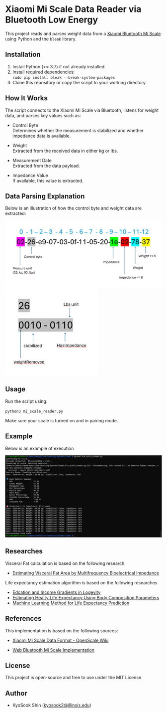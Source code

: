 # Xiaomi Mi Scale Data Reader via Bluetooth Low Energy 
This project reads and parses weight data from a [Xiaomi Bluetooth Mi Scale](https://www.amazon.com/dp/B07VD9F419?ref_=ppx_hzsearch_conn_dt_b_fed_asin_title_2) using Python and the `bleak` library.  
  
## Installation
1. Install Python (>= 3.7) if not already installed.  
2. Install required dependencies:  
    `sudo pip install bleak --break-system-packages`
3. Clone this repository or copy the script to your working directory.  
  
  
## How It Works  
The script connects to the Xiaomi Mi Scale via Bluetooth, listens for weight data, and parses key values such as:  
  
* Control Byte  
  Determines whether the measurement is stabilized and whether impedance data is available.

* Weight  
  Extracted from the received data in either kg or lbs.

* Measurement Date  
  Extracted from the data payload.  

* Impedance Value  
  If available, this value is extracted.  

## Data Parsing Explanation
Below is an illustration of how the control byte and weight data are extracted:

<img src="./weight measurement fields.png" alt="Weight Measurement Fields" width = "600">

<img src="./control byte.png" alt="Control Byte Parsing" width = "300">

## Usage
Run the script using:

`python3 mi_scale_reader.py`  
  
Make sure your scale is turned on and in pairing mode.


## Example
Below is an example of execution  
  
<img src="./example2.png" alt="Xiaomi Example" width = "800">


## Researches

Visceral Fat calculation is based on the following research:  
- [Estimating Visceral Fat Area by Multifrequency Bioelectrical Impedance](https://www.researchgate.net/publication/366218564_Dual-Frequency_Bioelectrical_Impedance_Analysis_is_Accurate_and_Reliable_to_Determine_Lean_Muscle_Mass_in_The_Elderly)

Life expectancy estimation algorithm is based on the following researches
- [Edcation and Income Gradients in Logevity](https://www.ncbi.nlm.nih.gov/pmc/articles/PMC10659761)
- [Estimating Healty Life Expectancy Using Body Composition Parameters](https://www.ncbi.nlm.nih.gov/pmc/articles/PMC5418561)
- [Machine Learning Method for Life Expectancy Prediction](https://www.researchgate.net/publication/378874579)

## References
This implementation is based on the following sources:

- [Xiaomi Mi Scale Data Format - OpenScale Wiki](https://github.com/oliexdev/openScale/wiki/Xiaomi-Bluetooth-Mi-Scale)

- [Web Bluetooth Mi Scale Implementation](https://github.com/limhenry/web-bluetooth-mi-scale/blob/master/main.js)

## License
This project is open-source and free to use under the MIT License.
  
## Author
* KyoSook Shin (kyosook2@illinois.edu)


